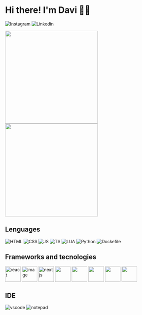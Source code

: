 # Hi there! I'm Davi 👋👋
[![Instagram](https://img.shields.io/badge/Instagram-E9D8D4?style=for-the-badge&logo=instagram&logoColor=862931)](https://www.instagram.com/xpudding736/)
[![Linkedin](https://img.shields.io/badge/LinkedIn-E9D8D4?style=for-the-badge&logo=linkedin&logoColor=862931)](https://www.linkedin.com/in/davi-dos-santos-passos-b80089317/)

<div style="justify-content: center; width: 100%">
 <a style="justify-content: center; width: 100%" href="https://github.com/anuraghazra/github-readme-stats">
  <img style="height: 300px" src="https://github-readme-stats-nine-xi.vercel.app/api?username=pessoa736&show_icons=true&theme=rose&show=reviews,discussions_started,discussions_answered,prs_merged&card_width=425&include_all_commits=true&rank_icon=github" />
  <img style="height: 300px" src="https://github-readme-stats-nine-xi.vercel.app/api/top-langs/?username=pessoa736&layout=compact&langs_count=20&theme=rose&card_width=325" />
 </a>
</div>

## Lenguages
 ![HTML](https://img.shields.io/badge/HTML5-E9D8D4?style=for-the-badge&logo=html5&logoColor=862931)
 ![CSS](https://img.shields.io/badge/CSS3-E9D8D4?style=for-the-badge&logo=css&logoColor=862931)
 ![JS](https://img.shields.io/badge/JavaScript-E9D8D4?style=for-the-badge&logo=javascript&logoColor=862931)
 ![TS](https://img.shields.io/badge/TypeScript-E9D8D4?style=for-the-badge&logo=typescript&logoColor=862931)
 ![LUA](https://img.shields.io/badge/Lua-E9D8D4?style=for-the-badge&logo=lua&logoColor=862931)
 ![Python](https://img.shields.io/badge/python-E9D8D4?style=for-the-badge&logo=lua&logoColor=862931)
 ![Dockefile](https://img.shields.io/badge/Dockerfile-E9D8D4?style=for-the-badge&logo=docker&logoColor=862931)
 
 
 
## Frameworks and tecnologies
<div display="flex" style="gap: 5px; justify-content: center;">
        <img alt="react" src="https://github.com/user-attachments/assets/f8f8ccf0-1716-439b-87ac-b9523896f58f" style="width: 50px" />
        <img alt="image" src="https://github.com/user-attachments/assets/5ac8438b-7f4f-4a35-95de-24de7cdb5b0b" style="width: 50px" />
        <img src="https://avatars.githubusercontent.com/u/126103961?v=4" alt="nextjs" style="height: 50px" />
        <img src="https://git-scm.com/images/logo@2x.png" style="height: 50px" />
        <img src="https://avatars.githubusercontent.com/u/6078720?v=4" style="height: 50px" />
        <img src="https://avatars.githubusercontent.com/u/9950313?&v=4" style="height: 50px" />
        <img src="https://avatars.githubusercontent.com/u/54212428?" style="height: 50px" />
        <img src="https://jwt.io/_next/image?url=%2F_next%2Fstatic%2Fmedia%2Fjwt-flower.f20616b0.png&w=1920&q=75" style="height: 50px" />
        
</div>

## IDE
  ![vscode](https://img.shields.io/badge/VScode-E9D8D4?style=for-the-badge&logo=vscode&logoColor=862931)
  ![notepad](https://img.shields.io/badge/notepad++-E9D8D4?style=for-the-badge&logo=vscode&logoColor=862931)
  
